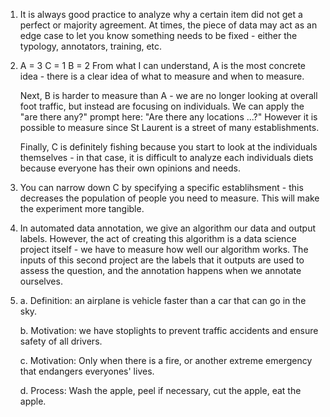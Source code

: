 1. It is always good practice to analyze why a certain item did not get a perfect or majority agreement. At times, the piece of data may act as an edge case to let you know something needs to be fixed - either the typology, annotators, training, etc.

2. A = 3 C = 1 B = 2
    From what I can understand, A is the most concrete idea - there is a clear idea of what to measure and when to measure. 

    Next, B is harder to measure than A - we are no longer looking at overall foot traffic, but instead are focusing on individuals. We can apply the "are there any?" prompt here: "Are there any locations ...?" However it is possible to measure since St Laurent is a street of many establishments.
    
    Finally, C is definitely  fishing because you start to look at the individuals themselves - in that case, it is difficult to analyze each individuals diets because everyone has their own opinions and needs.

3. You can narrow down C by specifying a specific establihsment - this  decreases the population of people you need to measure. This will make the experiment more tangible.

4. In automated data annotation, we give an algorithm our data and output labels. However, the act of creating this algorithm is a data science project itself - we have to measure how well our algorithm works. The inputs of this second project are the labels that it outputs are used to assess the question, and the annotation happens when we annotate ourselves.

5. a. Definition: an airplane is vehicle faster than a car that can go in the sky.

    b. Motivation: we have stoplights to prevent traffic accidents and ensure safety of all drivers.

    c. Motivation: Only when there is a fire, or another extreme emergency that endangers everyones' lives.

    d. Process: Wash the apple, peel if necessary, cut the apple, eat the apple.
